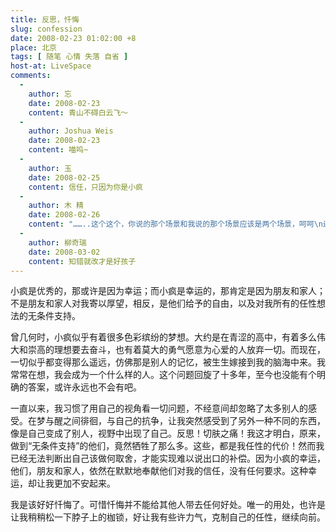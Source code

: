 ```yaml
---
title: 反思，忏悔
slug: confession
date: 2008-02-23 01:02:00 +8
place: 北京
tags: [ 随笔 心情 失落 自省 ]
host-at: LiveSpace
comments:
  -
    author: 忘
    date: 2008-02-23
    content: 青山不碍白云飞～
  -
    author: Joshua Weis 
    date: 2008-02-23
    content: 喵呜~
  -
    author: 玉 
    date: 2008-02-25
    content: 信任，只因为你是小疯
  -
    author: 木 精 
    date: 2008-02-26
    content: "……..这个这个，你说的那个场景和我说的那个场景应该是两个场景，呵呵\n还没出正月拜个晚年~!"
  -
    author: 柳奇瑞 
    date: 2008-03-02
    content: 知错就改才是好孩子
---
```

小疯是优秀的，那或许是因为幸运；而小疯是幸运的，那肯定是因为朋友和家人；不是朋友和家人对我寄以厚望，相反，是他们给予的自由，以及对我所有的任性想法的无条件支持。

曾几何时，小疯似乎有着很多色彩缤纷的梦想。大约是在青涩的高中，有着多么伟大和崇高的理想要去奋斗，也有着莫大的勇气愿意为心爱的人放弃一切。而现在，一切似乎都变得那么遥远，仿佛那是别人的记忆，被生生嫁接到我的脑海中来。我常常在想，我会成为一个什么样的人。这个问题回旋了十多年，至今也没能有个明确的答案，或许永远也不会有吧。

一直以来，我习惯了用自己的视角看一切问题，不经意间却忽略了太多别人的感受。在梦与醒之间徘徊，与自己的抗争，让我突然感受到了另外一种不同的东西，像是自己变成了别人，视野中出现了自己。反思！切肤之痛！我这才明白，原来，做到“无条件支持”的他们，竟然牺牲了那么多。这些，都是我任性的代价！然而我已经无法判断出自己该做何取舍，才能实现难以说出口的补偿。因为小疯的幸运，他们，朋友和家人，依然在默默地奉献他们对我的信任，没有任何要求。这种幸运，却让我更加不安起来。

我是该好好忏悔了。可惜忏悔并不能给其他人带去任何好处。唯一的用处，也许是让我稍稍松一下脖子上的枷锁，好让我有些许力气，克制自己的任性，继续向前。
